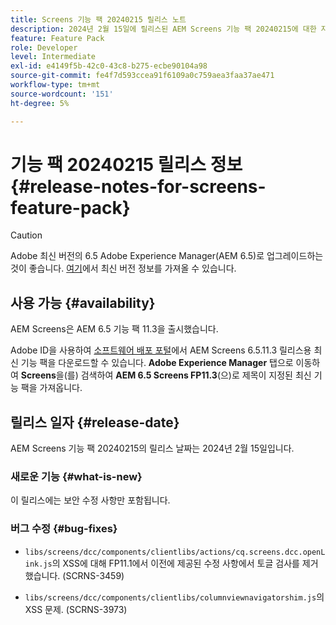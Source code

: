 ```yaml
---
title: Screens 기능 팩 20240215 릴리스 노트
description: 2024년 2월 15일에 릴리스된 AEM Screens 기능 팩 20240215에 대한 자세한 내용을 알아보십시오.
feature: Feature Pack
role: Developer
level: Intermediate
exl-id: e4149f5b-42c0-43c8-b275-ecbe90104a98
source-git-commit: fe4f7d593ccea91f6109a0c759aea3faa37ae471
workflow-type: tm+mt
source-wordcount: '151'
ht-degree: 5%

---
```


# 기능 팩 20240215 릴리스 정보 {#release-notes-for-screens-feature-pack}

>[!CAUTION]
>Adobe 최신 버전의 6.5 Adobe Experience Manager(AEM 6.5)로 업그레이드하는 것이 좋습니다. [여기](https://experienceleague.adobe.com/kr/docs/experience-manager-65/content/release-notes/release-notes)에서 최신 버전 정보를 가져올 수 있습니다.

## 사용 가능 {#availability}

AEM Screens은 AEM 6.5 기능 팩 11.3을 출시했습니다.

Adobe ID을 사용하여 [소프트웨어 배포 포털](https://experience.adobe.com/#/downloads/content/software-distribution/en/aem.html)에서 AEM Screens 6.5.11.3 릴리스용 최신 기능 팩을 다운로드할 수 있습니다. **Adobe Experience Manager** 탭으로 이동하여 **Screens**&#x200B;을(를) 검색하여 **AEM 6.5 Screens FP11.3**(으)로 제목이 지정된 최신 기능 팩을 가져옵니다.

## 릴리스 일자 {#release-date}

AEM Screens 기능 팩 20240215의 릴리스 날짜는 2024년 2월 15일입니다.

### 새로운 기능 {#what-is-new}

이 릴리스에는 보안 수정 사항만 포함됩니다.

### 버그 수정 {#bug-fixes}

* `libs/screens/dcc/components/clientlibs/actions/cq.screens.dcc.openLink.js`의 XSS에 대해 FP11.1에서 이전에 제공된 수정 사항에서 토글 검사를 제거했습니다. (SCRNS-3459)

* `libs/screens/dcc/components/clientlibs/columnviewnavigatorshim.js`의 XSS 문제. (SCRNS-3973)
